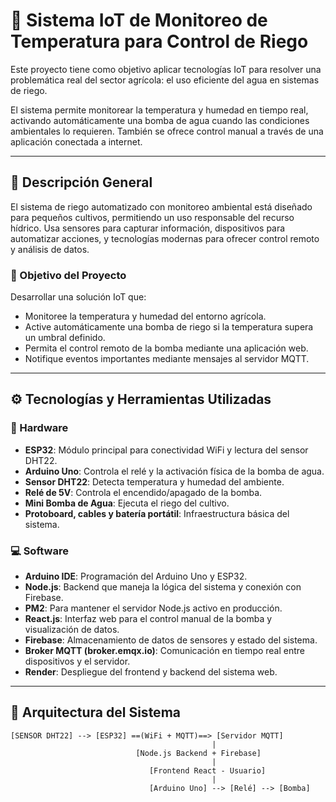 # 🌱 Sistema IoT de Monitoreo de Temperatura para Control de Riego

Este proyecto tiene como objetivo aplicar tecnologías IoT para resolver una problemática real del sector agrícola: el uso eficiente del agua en sistemas de riego. 

El sistema permite monitorear la temperatura y humedad en tiempo real, activando automáticamente una bomba de agua cuando las condiciones ambientales lo requieren. También se ofrece control manual a través de una aplicación conectada a internet.

---

## 🚀 Descripción General

El sistema de riego automatizado con monitoreo ambiental está diseñado para pequeños cultivos, permitiendo un uso responsable del recurso hídrico. Usa sensores para capturar información, dispositivos para automatizar acciones, y tecnologías modernas para ofrecer control remoto y análisis de datos.

### 🎯 Objetivo del Proyecto
Desarrollar una solución IoT que:

- Monitoree la temperatura y humedad del entorno agrícola.
- Active automáticamente una bomba de riego si la temperatura supera un umbral definido.
- Permita el control remoto de la bomba mediante una aplicación web.
- Notifique eventos importantes mediante mensajes al servidor MQTT.

---

## ⚙️ Tecnologías y Herramientas Utilizadas

### 🔌 Hardware

- **ESP32**: Módulo principal para conectividad WiFi y lectura del sensor DHT22.
- **Arduino Uno**: Controla el relé y la activación física de la bomba de agua.
- **Sensor DHT22**: Detecta temperatura y humedad del ambiente.
- **Relé de 5V**: Controla el encendido/apagado de la bomba.
- **Mini Bomba de Agua**: Ejecuta el riego del cultivo.
- **Protoboard, cables y batería portátil**: Infraestructura básica del sistema.

### 💻 Software

- **Arduino IDE**: Programación del Arduino Uno y ESP32.
- **Node.js**: Backend que maneja la lógica del sistema y conexión con Firebase.
- **PM2**: Para mantener el servidor Node.js activo en producción.
- **React.js**: Interfaz web para el control manual de la bomba y visualización de datos.
- **Firebase**: Almacenamiento de datos de sensores y estado del sistema.
- **Broker MQTT (broker.emqx.io)**: Comunicación en tiempo real entre dispositivos y el servidor.
- **Render**: Despliegue del frontend y backend del sistema web.

---

## 🔌 Arquitectura del Sistema

```plaintext
[SENSOR DHT22] --> [ESP32] ==(WiFi + MQTT)==> [Servidor MQTT]
                                             |
                            [Node.js Backend + Firebase]
                                             |
                               [Frontend React - Usuario]
                                             |
                               [Arduino Uno] --> [Relé] --> [Bomba]
